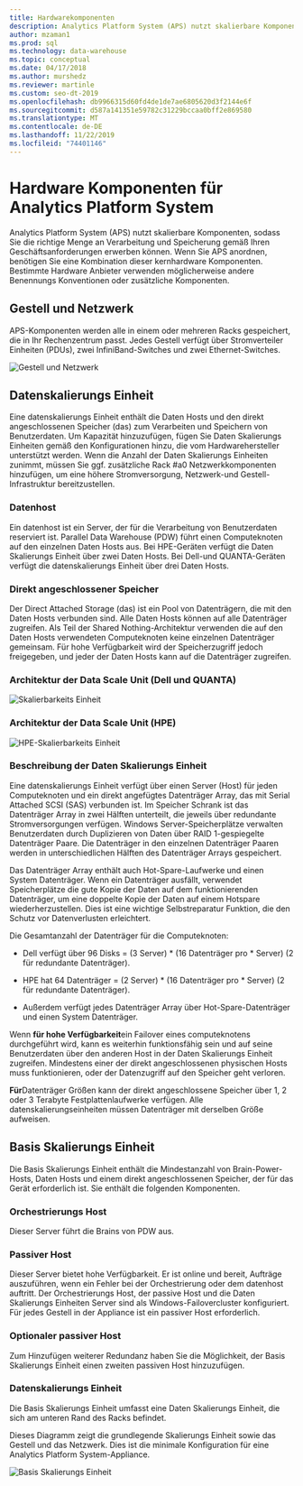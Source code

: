 ```yaml
---
title: Hardwarekomponenten
description: Analytics Platform System (APS) nutzt skalierbare Komponenten, sodass Sie die richtige Menge an Verarbeitung und Speicherung gemäß Ihren Geschäftsanforderungen erwerben können. Wenn Sie APS anordnen, benötigen Sie eine Kombination dieser kernhardware Komponenten.
author: mzaman1
ms.prod: sql
ms.technology: data-warehouse
ms.topic: conceptual
ms.date: 04/17/2018
ms.author: murshedz
ms.reviewer: martinle
ms.custom: seo-dt-2019
ms.openlocfilehash: db9966315d60fd4de1de7ae6805620d3f2144e6f
ms.sourcegitcommit: d587a141351e59782c31229bccaa0bff2e869580
ms.translationtype: MT
ms.contentlocale: de-DE
ms.lasthandoff: 11/22/2019
ms.locfileid: "74401146"
---
```

# <a name="hardware-components-for-analytics-platform-system"></a>Hardware Komponenten für Analytics Platform System

Analytics Platform System (APS) nutzt skalierbare Komponenten, sodass Sie die richtige Menge an Verarbeitung und Speicherung gemäß Ihren Geschäftsanforderungen erwerben können. Wenn Sie APS anordnen, benötigen Sie eine Kombination dieser kernhardware Komponenten. Bestimmte Hardware Anbieter verwenden möglicherweise andere Benennungs Konventionen oder zusätzliche Komponenten.  
 
  
## <a name="rackandnetwork"></a>Gestell und Netzwerk 
 
APS-Komponenten werden alle in einem oder mehreren Racks gespeichert, die in Ihr Rechenzentrum passt. Jedes Gestell verfügt über Stromverteiler Einheiten (PDUs), zwei InfiniBand-Switches und zwei Ethernet-Switches.  
  
![Gestell und Netzwerk](media/rack-and-network.png "APS-Rack und-Netzwerk")  
  
## <a name="datascaleunit"></a>Datenskalierungs Einheit
 
Eine datenskalierungs Einheit enthält die Daten Hosts und den direkt angeschlossenen Speicher (das) zum Verarbeiten und Speichern von Benutzerdaten. Um Kapazität hinzuzufügen, fügen Sie Daten Skalierungs Einheiten gemäß den Konfigurationen hinzu, die vom Hardwarehersteller unterstützt werden. Wenn die Anzahl der Daten Skalierungs Einheiten zunimmt, müssen Sie ggf. zusätzliche Rack #a0 Netzwerkkomponenten hinzufügen, um eine höhere Stromversorgung, Netzwerk-und Gestell-Infrastruktur bereitzustellen.  
  
### <a name="data-host"></a>Datenhost  

Ein datenhost ist ein Server, der für die Verarbeitung von Benutzerdaten reserviert ist. Parallel Data Warehouse (PDW) führt einen Computeknoten auf den einzelnen Daten Hosts aus. Bei HPE-Geräten verfügt die Daten Skalierungs Einheit über zwei Daten Hosts. Bei Dell-und QUANTA-Geräten verfügt die datenskalierungs Einheit über drei Daten Hosts.  
  
### <a name="direct-attached-storage"></a>Direkt angeschlossener Speicher
 
Der Direct Attached Storage (das) ist ein Pool von Datenträgern, die mit den Daten Hosts verbunden sind. Alle Daten Hosts können auf alle Datenträger zugreifen. Als Teil der Shared Nothing-Architektur verwenden die auf den Daten Hosts verwendeten Computeknoten keine einzelnen Datenträger gemeinsam. Für hohe Verfügbarkeit wird der Speicherzugriff jedoch freigegeben, und jeder der Daten Hosts kann auf die Datenträger zugreifen.  
  
### <a name="data-scale-unit-architecture---dell-and-quanta"></a>Architektur der Data Scale Unit (Dell und QUANTA)
  
![Skalierbarkeits Einheit](media/scalability-unit-dell.png "Dell-Skalierbarkeits Einheit")  
  
### <a name="data-scale-unit-architecture---hpe"></a>Architektur der Data Scale Unit (HPE) 
 
![HPE-Skalierbarkeits Einheit](media/scalability-unit-hpe.png "HPE-Skalierbarkeits Einheit")  
  
### <a name="data-scale-unit-description"></a>Beschreibung der Daten Skalierungs Einheit

Eine datenskalierungs Einheit verfügt über einen Server (Host) für jeden Computeknoten und ein direkt angefügtes Datenträger Array, das mit Serial Attached SCSI (SAS) verbunden ist. Im Speicher Schrank ist das Datenträger Array in zwei Hälften unterteilt, die jeweils über redundante Stromversorgungen verfügen. Windows Server-Speicherplätze verwalten Benutzerdaten durch Duplizieren von Daten über RAID 1-gespiegelte Datenträger Paare. Die Datenträger in den einzelnen Datenträger Paaren werden in unterschiedlichen Hälften des Datenträger Arrays gespeichert.  
  
Das Datenträger Array enthält auch Hot-Spare-Laufwerke und einen System Datenträger. Wenn ein Datenträger ausfällt, verwendet Speicherplätze die gute Kopie der Daten auf dem funktionierenden Datenträger, um eine doppelte Kopie der Daten auf einem Hotspare wiederherzustellen. Dies ist eine wichtige Selbstreparatur Funktion, die den Schutz vor Datenverlusten erleichtert.  
  
Die Gesamtanzahl der Datenträger für die Computeknoten:  
  
-   Dell verfügt über 96 Disks = (3 Server) * (16 Datenträger pro \* Server) (2 für redundante Datenträger).  
  
-   HPE hat 64 Datenträger = (2 Server) * (16 Datenträger pro \* Server) (2 für redundante Datenträger).  
  
-   Außerdem verfügt jedes Datenträger Array über Hot-Spare-Datenträger und einen System Datenträger.  
  
Wenn **für hohe Verfügbarkeit**ein Failover eines computeknotens durchgeführt wird, kann es weiterhin funktionsfähig sein und auf seine Benutzerdaten über den anderen Host in der Daten Skalierungs Einheit zugreifen. Mindestens einer der direkt angeschlossenen physischen Hosts muss funktionieren, oder der Datenzugriff auf den Speicher geht verloren.  
  
**Für**Datenträger Größen kann der direkt angeschlossene Speicher über 1, 2 oder 3 Terabyte Festplattenlaufwerke verfügen. Alle datenskalierungseinheiten müssen Datenträger mit derselben Größe aufweisen.  
  
## <a name="basescaleunit"></a>Basis Skalierungs Einheit 
 
Die Basis Skalierungs Einheit enthält die Mindestanzahl von Brain-Power-Hosts, Daten Hosts und einem direkt angeschlossenen Speicher, der für das Gerät erforderlich ist. Sie enthält die folgenden Komponenten. 
  
### <a name="orchestration-host"></a>Orchestrierungs Host  
Dieser Server führt die Brains von PDW aus.
  
### <a name="passive-host"></a>Passiver Host  
Dieser Server bietet hohe Verfügbarkeit. Er ist online und bereit, Aufträge auszuführen, wenn ein Fehler bei der Orchestrierung oder dem datenhost auftritt. Der Orchestrierungs Host, der passive Host und die Daten Skalierungs Einheiten Server sind als Windows-Failovercluster konfiguriert. Für jedes Gestell in der Appliance ist ein passiver Host erforderlich.  
  
### <a name="optional-passive-host"></a>Optionaler passiver Host  
Zum Hinzufügen weiterer Redundanz haben Sie die Möglichkeit, der Basis Skalierungs Einheit einen zweiten passiven Host hinzuzufügen.  
  
### <a name="data-scale-unit"></a>Datenskalierungs Einheit  
Die Basis Skalierungs Einheit umfasst eine Daten Skalierungs Einheit, die sich am unteren Rand des Racks befindet.  
  
Dieses Diagramm zeigt die grundlegende Skalierungs Einheit sowie das Gestell und das Netzwerk. Dies ist die minimale Konfiguration für eine Analytics Platform System-Appliance.  
  
![Basis Skalierungs Einheit](media/base-scale-unit.png "Basis Skalierungs Einheit")  
 
